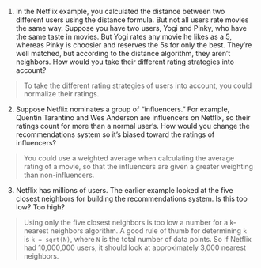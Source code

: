 1. In the Netflix example, you calculated the distance between two different users using the distance formula. But not all users rate movies the same way. Suppose you have two users, Yogi and Pinky, who have the same taste in movies. But Yogi rates any movie he likes as a 5, whereas Pinky is choosier and reserves the 5s for only the best. They’re well matched, but according to the distance algorithm, they aren’t neighbors. How would you take their different rating strategies into account?

  > To take the different rating strategies of users into account, you could normalize their ratings.

2. Suppose Netflix nominates a group of “influencers.” For example, Quentin Tarantino and Wes Anderson are influencers on Netflix, so their ratings count for more than a normal user’s. How would you change the recommendations system so it’s biased toward the ratings of influencers?

  > You could use a weighted average when calculating the average rating of a movie, so that the influencers are given a greater weighting than non-influencers.

3. Netflix has millions of users. The earlier example looked at the five closest neighbors for building the recommendations system. Is this too low? Too high?

  > Using only the five closest neighbors is too low a number for a k-nearest neighbors algorithm. A good rule of thumb for determining `k` is `k = sqrt(N)`, where `N` is the total number of data points. So if Netflix had 10,000,000 users, it should look at approximately 3,000 nearest neighbors.
